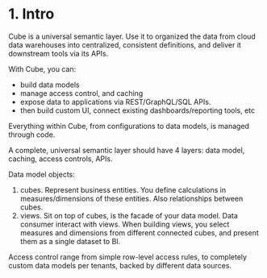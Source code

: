 # 1. Intro
Cube is a universal semantic layer. Use it to organized the data from cloud data warehouses into centralized, consistent definitions, and deliver it downstream tools via its APIs. 

With Cube, you can:
- build data models
- manage access control, and caching
- expose data to applications via REST/GraphQL/SQL APIs. 
- then build custom UI, connect existing dashboards/reporting tools, etc

Everything within Cube, from configurations to data models, is managed through code. 

A complete, universal semantic layer should have 4 layers: data model, caching, access controls, APIs. 

Data model objects: 
1. cubes. Represent business entities. You define calculations in measures/dimensions of these entities. Also relationships between cubes. 
2. views. Sit on top of cubes, is the facade of your data model. Data consumer interact with views. When building views, you select measures and dimensions from different connected cubes, and present them as a single dataset to BI. 

Access control range from simple row-level access rules, to completely custom data models per tenants, backed by different data sources. 



















